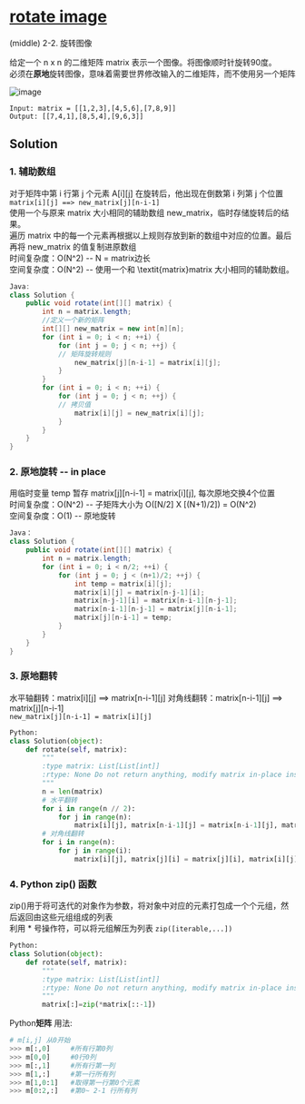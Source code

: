 # [rotate image](https://leetcode-cn.com/problems/rotate-image/)

(middle) 2-2. 旋转图像

给定一个 n x n 的二维矩阵 matrix 表示一个图像。将图像顺时针旋转90度。    
必须在**原地**旋转图像，意味着需要世界修改输入的二维矩阵，而不使用另一个矩阵

![image](https://user-images.githubusercontent.com/56160038/147827288-d7ecd091-a9c7-4279-bac8-b2d4e8a8c4a7.png)
```
Input: matrix = [[1,2,3],[4,5,6],[7,8,9]]
Output: [[7,4,1],[8,5,4],[9,6,3]]
```

## Solution 

### 1. 辅助数组
对于矩阵中第 i 行第 j 个元素 A[i][j] 在旋转后，他出现在倒数第 i 列第 j 个位置   
```matrix[i][j] ==> new_matrix[j][n-i-1]```    
使用一个与原来 matrix 大小相同的辅助数组 new_matrix，临时存储旋转后的结果。    
遍历 matrix 中的每一个元素再根据以上规则存放到新的数组中对应的位置。最后再将 new_matrix 的值复制进原数组     
时间复杂度：O(N^2) -- N = matrix边长    
空间复杂度：O(N^2) -- 使用一个和 \textit{matrix}matrix 大小相同的辅助数组。    
```Java
Java:
class Solution {
    public void rotate(int[][] matrix) {
        int n = matrix.length;
        //定义一个新的矩阵
        int[][] new_matrix = new int[n][n];
        for (int i = 0; i < n; ++i) {
            for (int j = 0; j < n; ++j) {
            // 矩阵旋转规则
                new_matrix[j][n-i-1] = matrix[i][j];
            }
        }
        for (int i = 0; i < n; ++i) {
            for (int j = 0; j < n; ++j) {
            // 拷贝值
                matrix[i][j] = new_matrix[i][j];
            }
        }
    }
}
```

### 2. 原地旋转 -- in place
用临时变量 temp 暂存 matrix[j][n-i-1] = matrix[i][j], 每次原地交换4个位置      
时间复杂度：O(N^2) -- 子矩阵大小为 O([N/2] X [(N+1)/2]) = O(N^2)      
空间复杂度：O(1) -- 原地旋转
```Java
Java：
class Solution {
    public void rotate(int[][] matrix) {
        int n = matrix.length;
        for (int i = 0; i < n/2; ++i) {
            for (int j = 0; j < (n+1)/2; ++j) {
                int temp = matrix[i][j];
                matrix[i][j] = matrix[n-j-1][i];
                matrix[n-j-1][i] = matrix[n-i-1][n-j-1];
                matrix[n-i-1][n-j-1] = matrix[j][n-i-1];
                matrix[j][n-i-1] = temp;
            }
        }
    }
}
```

### 3. 原地翻转 
水平轴翻转：matrix[i][j] ==> matrix[n-i-1][j]
对角线翻转：matrix[n-i-1][j] ==> matrix[j][n-i-1]   
```new_matrix[j][n-i-1] = matrix[i][j]```
```Python
Python:
class Solution(object):
    def rotate(self, matrix):
        """
        :type matrix: List[List[int]]
        :rtype: None Do not return anything, modify matrix in-place instead.
        """
        n = len(matrix)
        # 水平翻转
        for i in range(n // 2):
            for j in range(n):
                matrix[i][j], matrix[n-i-1][j] = matrix[n-i-1][j], matrix[i][j]
        # 对角线翻转
        for i in range(n):
            for j in range(i):
                matrix[i][j], matrix[j][i] = matrix[j][i], matrix[i][j]
```

### 4. Python zip() 函数
zip()用于将可迭代的对象作为参数，将对象中对应的元素打包成一个个元组，然后返回由这些元组组成的列表    
利用 * 号操作符，可以将元组解压为列表
```zip([iterable,...])```
```Python
Python:
class Solution(object):
    def rotate(self, matrix):
        """
        :type matrix: List[List[int]]
        :rtype: None Do not return anything, modify matrix in-place instead.
        """
        matrix[:]=zip(*matrix[::-1])
```
Python**矩阵** 用法:
```Python
# m[i,j] 从0开始
>>> m[:,0]     #所有行第0列
>>> m[0,0]     #0行0列
>>> m[:,1]     #所有行第一列
>>> m[1,:]     #第一行所有列
>>> m[1,0:1]   #取得第一行第0个元素
>>> m[0:2,:]   #第0~ 2-1 行所有列 
```
